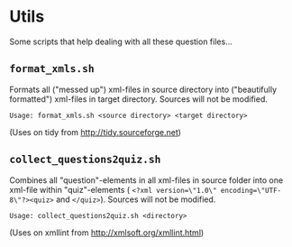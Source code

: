 # Utils
Some scripts that help dealing with all these question files...

## `format_xmls.sh`
Formats all ("messed up") xml-files in source directory into ("beautifully formatted") xml-files in target directory.
Sources will not be modified.
```
Usage: format_xmls.sh <source directory> <target directory>
```
(Uses on tidy from http://tidy.sourceforge.net)

## `collect_questions2quiz.sh`
Combines all "question"-elements in all xml-files in source folder into one xml-file within "quiz"-elements (
`<?xml version=\"1.0\" encoding=\"UTF-8\"?><quiz>`
and 
`</quiz>`).
Sources will not be modified.
```
Usage: collect_questions2quiz.sh <directory>
```
(Uses on xmllint from http://xmlsoft.org/xmllint.html)